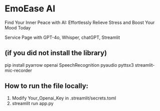 # EmoEase AI
Find Your Inner Peace with AI: Effortlessly Relieve Stress and Boost Your Mood Today

Service Page with GPT-4o, Whisper, chatGPT, Streamlit 

## (if you did not install the library)
pip install pyarrow openai SpeechRecognition pyaudio pyttsx3 streamlit-mic-recorder

## How to run the file locally:
1. Modify Your_Openai_Key in .streamlit/secrets.toml
2. streamlit run app.py
